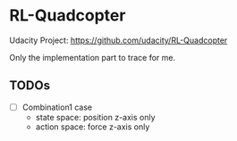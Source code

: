 # RL-Quadcopter
Udacity Project: https://github.com/udacity/RL-Quadcopter

Only the implementation part to trace for me.

## TODOs
* [ ] Combination1 case
  * state space: position z-axis only
  * action space: force z-axis only
